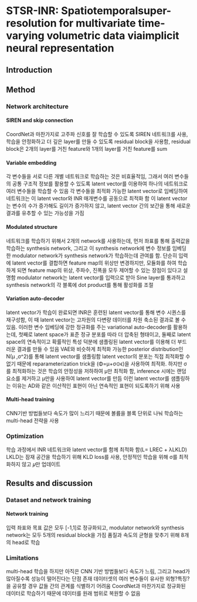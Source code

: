 # STSR-INR: Spatiotemporalsuper-resolution for multivariate time-varying volumetric data viaimplicit neural representation
## Introduction

## Method
### Network architecture
#### SIREN and skip connection
CoordNet과 마찬가지로 고주파 신호를 잘 학습할 수 있도록 SIREN 네트워크를 사용, 학습을 안정화하고 더 깊은 layer를 만들 수 있도록
residual block을 사용함, residual block은 2개의 layer를 거친 feature와 1개의 layer를 거친 feature를 sum
#### Variable embedding
각 변수들을 서로 다른 개별 네트워크로 학습하는 것은 비효율적임, 그래서 여러 변수들의 공통 구조적 정보를 활용할 수 있도록 latent vector를
이용하여 하나의 네트워크로 여러 변수들을 학습할 수 있음
각 변수들을 최적화 가능한 latent vector로 임베딩하여 네트워크는 이 latent vector와 INR 매개변수를 공동으로 최적화 함
이 latent vector는 변수의 수가 증가해도 길이가 증가하지 않고, latent vector 간의 보간을 통해 새로운 결과를 유추할 수 있는 가능성을 가짐
#### Modulated structure
네트워크를 학습하기 위해서 2개의 network를 사용하는데, 먼저 좌표를 통해 출력값을 학습하는 synthesis network, 그리고 이 synthesis network에
변수 정보를 임베딩한 modulator network가 synthesis network가 학습하는데 관여를 함.
단순히 입력에 latent vector를 결합하면 feature map의 위상만 변경하지만, 모듈화를 하여 학습하게 되면 feature map의 위상, 주파수, 진폭을
모두 제어할 수 있는 장점이 있다고 설명함
modulator network는 latent vector를 입력으로 받아 Sine layer를 통과하고 synthesis network의 각 블록에 dot product를 통해 활성화를 조절
#### Variation auto-decoder
latent vector가 학습이 완료되면 INR은 훈련된 latent vector를 통해 변수 시퀀스를 재구성함, 이 때 latent vector는 고차원의 다변량 데이터를
차원 축소된 결과로 볼 수 있음.
이러한 변수 임베딩에 강한 정규화를 주는 variational auto-decoder를 활용하는데, 첫째로 latent space가 표준 정규 분포를 따라 더 압축된 형태이고,
둘째로 latent space의 연속적이고 확률적인 특성 덕분에 샘플링된 latent vector를 이용해 더 부드러운 결과를 만들 수 있음
VAE와 비슷하게 최적화 가능한 posterior distribution인 N(μ ,σ^2)를 통해 latent vector를 샘플링함
latent vector의 분포는 직접 최적화할 수 없기 때문에 reparameterization trick을 (Φ=μ+σ⊙ϵ)을 사용하여 최적화. 하지만 σ를 최적화하는 것은
학습의 안정성을 저하하여 μ만 최적화 함, inference 시에는 랜덤 요소를 제거하고 μ만을 사용하여 latent vector를 만듬
이런 latent vector를 샘플링하는 이유는 AD와 같은 이산적인 표현이 아닌 연속적인 표현이 되도록하기 위해 사용
#### Multi-head training
CNN기반 방법들보다 속도가 많이 느리기 때문에 볼륨을 블록 단위로 나눠 학습하는 multi-head 전략을 사용
### Optimization
학습 과정에서 INR 네트워크와 latent vector를 함께 최적화 함(L= LREC + λLKLD)
LKLD는 잠재 공간을 학습하기 위해 KLD loss를 사용, 안정적인 학습을 위해 σ를 최적화하지 않고 𝜇만 업데이트
## Results and discussion
### Dataset and network training
#### Network training
입력 좌표와 목표 값은 모두 [-1,1]로 정규화되고, modulator network와 synthesis network는 모두 5개의 residual block을 가짐
품질과 속도의 균형을 맞추기 위해 8개의 head로 학습
### Limitations
multi-head 학습을 하지만 아직은 CNN 기반 방법들보다 속도가 느림, 그리고 head가 많아질수록 성능이 떨어진다는 단점 존재
데이터셋의 여러 변수들이 유사한 외형?특징?을 공유할 경우 값들 간의 관계를 식별하기 어려움
CoordNet과 마찬가지로 정규화된 데이터로 학습하기 때문에 데이터를 원래 범위로 복원할 수 없음